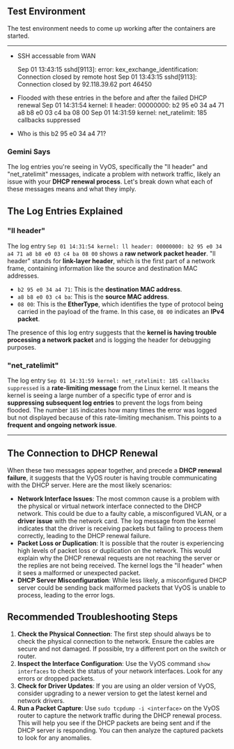 ## Test Environment

The test environment needs to come up working after the containers are started.

*****

* SSH accessable from WAN
  
  Sep 01 13:43:15 sshd[9113]: error: kex_exchange_identification: Connection closed by remote host
  Sep 01 13:43:15 sshd[9113]: Connection closed by 92.118.39.62 port 46450
* Flooded with these entries in the before and after the failed DHCP renewal
  Sep 01 14:31:54 kernel: ll header: 00000000: b2 95 e0 34 a4 71 a8 b8 e0 03 c4 ba 08 00
  Sep 01 14:31:59 kernel: net_ratelimit: 185 callbacks suppressed
* Who is this b2 95 e0 34 a4 71?

### Gemini Says

The log entries you're seeing in VyOS, specifically the "ll header" and "net_ratelimit" messages, indicate a problem with network traffic, likely an issue with your **DHCP renewal process**. Let's break down what each of these messages means and what they imply.

## The Log Entries Explained

### "ll header"
The log entry `Sep 01 14:31:54 kernel: ll header: 00000000: b2 95 e0 34 a4 71 a8 b8 e0 03 c4 ba 08 00` shows a **raw network packet header**. "ll header" stands for **link-layer header**, which is the first part of a network frame, containing information like the source and destination MAC addresses. 

* `b2 95 e0 34 a4 71`: This is the **destination MAC address**.
* `a8 b8 e0 03 c4 ba`: This is the **source MAC address**.
* `08 00`: This is the **EtherType**, which identifies the type of protocol being carried in the payload of the frame. In this case, `08 00` indicates an **IPv4 packet**.

The presence of this log entry suggests that the **kernel is having trouble processing a network packet** and is logging the header for debugging purposes.

### "net_ratelimit"
The log entry `Sep 01 14:31:59 kernel: net_ratelimit: 185 callbacks suppressed` is a **rate-limiting message** from the Linux kernel. It means the kernel is seeing a large number of a specific type of error and is **suppressing subsequent log entries** to prevent the logs from being flooded. The number `185` indicates how many times the error was logged but not displayed because of this rate-limiting mechanism. This points to a **frequent and ongoing network issue**.

---

## The Connection to DHCP Renewal

When these two messages appear together, and precede a **DHCP renewal failure**, it suggests that the VyOS router is having trouble communicating with the DHCP server. Here are the most likely scenarios:

* **Network Interface Issues**: The most common cause is a problem with the physical or virtual network interface connected to the DHCP network. This could be due to a faulty cable, a misconfigured VLAN, or a **driver issue** with the network card. The log message from the kernel indicates that the driver is receiving packets but failing to process them correctly, leading to the DHCP renewal failure.
* **Packet Loss or Duplication**: It is possible that the router is experiencing high levels of packet loss or duplication on the network. This would explain why the DHCP renewal requests are not reaching the server or the replies are not being received. The kernel logs the "ll header" when it sees a malformed or unexpected packet.
* **DHCP Server Misconfiguration**: While less likely, a misconfigured DHCP server could be sending back malformed packets that VyOS is unable to process, leading to the error logs.

## Recommended Troubleshooting Steps

1.  **Check the Physical Connection**: The first step should always be to check the physical connection to the network. Ensure the cables are secure and not damaged. If possible, try a different port on the switch or router.
2.  **Inspect the Interface Configuration**: Use the VyOS command `show interfaces` to check the status of your network interfaces. Look for any errors or dropped packets.
3.  **Check for Driver Updates**: If you are using an older version of VyOS, consider upgrading to a newer version to get the latest kernel and network drivers.
4.  **Run a Packet Capture**: Use `sudo tcpdump -i <interface>` on the VyOS router to capture the network traffic during the DHCP renewal process. This will help you see if the DHCP packets are being sent and if the DHCP server is responding. You can then analyze the captured packets to look for any anomalies.